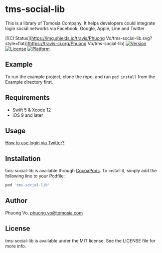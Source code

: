 # tms-social-lib

This is a library of Tomosia Compạny. It helps developers could integrate login social networks via Facebook, Google, Apple, Line and Twitter

[![CI Status](https://img.shields.io/travis/Phuong Vo/tms-social-lib.svg?style=flat)](https://travis-ci.org/Phuong Vo/tms-social-lib)
[![Version](https://img.shields.io/cocoapods/v/tms-social-lib.svg?style=flat)](https://cocoapods.org/pods/tms-social-lib)
[![License](https://img.shields.io/cocoapods/l/tms-social-lib.svg?style=flat)](https://cocoapods.org/pods/tms-social-lib)
[![Platform](https://img.shields.io/cocoapods/p/tms-social-lib.svg?style=flat)](https://cocoapods.org/pods/tms-social-lib)

## Example

To run the example project, clone the repo, and run `pod install` from the Example directory first.

## Requirements

- Swift 5 & Xcode 12
- iOS 9 and later

## Usage

[How to use login via Twitter?](./README/Twitter.md)

## Installation

tms-social-lib is available through [CocoaPods](https://cocoapods.org). To install
it, simply add the following line to your Podfile:

```ruby
pod 'tms-social-lib'
```

## Author

Phuong Vo, phuong.vo@tomosia.com

## License

tms-social-lib is available under the MIT license. See the LICENSE file for more info.
